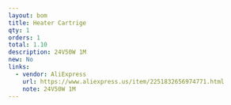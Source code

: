 ```yaml
---
layout: bom
title: Heater Cartrige
qty: 1
orders: 1
total: 1.10
description: 24V50W 1M
new: No
links:
  - vendor: AliExpress
    url: https://www.aliexpress.us/item/2251832656974771.html
    note: 24V50W 1M
---
```


